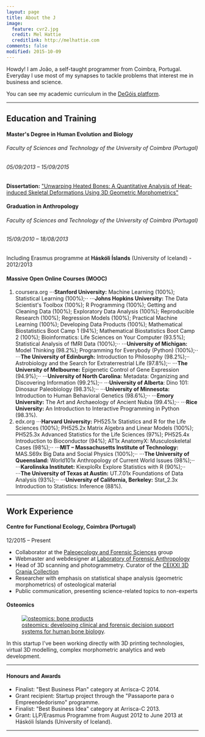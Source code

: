 ```yaml
---
layout: page
title: About the J
image:
  feature: cvr2.jpg
  credit: Mel Hattie
  creditlink: http://melhattie.com
comments: false
modified: 2015-10-09
---
```


Howdy! I am João, a self-taught programmer from Coimbra, Portugal. Everyday I use most of my synapses to tackle problems that interest me in business and science.

You can see my academic curriculum in the <a href = "http://www.degois.pt/visualizador/curriculum.jsp?key=3783104624248545" target = "_blank">DeGóis platform</a>.

---

## Education and Training

#### Master's Degree in Human Evolution and Biology
###### Faculty of Sciences and Technology of the University of Coimbra (Portugal)
###### 05/09/2013 – 15/09/2015

**Dissertation:** <a href = "http://jcoelho.com/thesis-on-heat-induced-skeletal-deformations-using-3D-geometric-morphometrics.pdf" target = "_blank">"Unwarping Heated Bones: A Quantitative Analysis of Heat-induced Skeletal Deformations Using 3D Geometric Morphometrics"</a>

#### Graduation in Anthropology
###### Faculty of Sciences and Technology of the University of Coimbra (Portugal)
###### 15/09/2010 – 18/08/2013

Including Erasmus programme at **Háskóli Íslands** (University of Iceland) - 2012/2013 

#### Massive Open Online Courses (MOOC)

1. coursera.org
⋅⋅⋅**Stanford University:** Machine Learning (100%); Statistical Learning (100%);⋅⋅
⋅⋅⋅**Johns Hopkins University:** The Data Scientist's Toolbox (100%); R Programming (100%); Getting and Cleaning Data (100%); Exploratory Data Analysis (100%); Reproducible Research (100%); Regression Models (100%); Practical Machine Learning (100%); Developing Data Products (100%); Mathematical Biostatistics Boot Camp 1 (94%); Mathematical Biostatistics Boot Camp 2 (100%); Bioinformatics: Life Sciences on Your Computer (93.5%); Statistical Analysis of fMRI Data (100%);⋅⋅
⋅⋅⋅**University of Michigan:** Model Thinking (98.2%); Programming for Everybody (Python) (100%);⋅⋅
⋅⋅⋅**The University of Edinburgh:** Introduction to Philosophy (98.2%);⋅⋅ Astrobiology and the Search for Extraterrestrial Life (97.8%);⋅⋅
⋅⋅⋅**The University of Melbourne:** Epigenetic Control of Gene Expression (94.9%);⋅⋅
⋅⋅⋅**University of North Carolina:** Metadata: Organizing and Discovering Information (99.2%);⋅⋅
⋅⋅⋅**University of Alberta**: Dino 101: Dinosaur Paleobiology (98.3%);⋅⋅
⋅⋅⋅**University of Minnesota:** Introduction to Human Behavioral Genetics (98.6%);⋅⋅
⋅⋅⋅**Emory University:** The Art and Archaeology of Ancient Nubia (99.4%);⋅⋅
⋅⋅⋅**Rice University:** An Introduction to Interactive Programming in Python (98.3%).
2. edx.org
⋅⋅⋅**Harvard University:** PH525.1x Statistics and R for the Life Sciences (100%); PH525.2x Matrix Algebra and Linear Models (100%); PH525.3x Advanced Statistics for the Life Sciences (97%); PH525.4x Introduction to Bioconductor (94%); AT1x AnatomyX: Musculoskeletal Cases (98%);⋅⋅
⋅⋅⋅**MIT – Massachusetts Institute of Technology:** MAS.S69x Big Data and Social Physics (100%);⋅⋅
⋅⋅⋅**The University of Queensland:** World101x Anthropology of Current World Issues (98%);⋅⋅
⋅⋅⋅**Karolinska Institutet:** KiexploRx Explore Statistics with R (90%);⋅⋅
⋅⋅⋅**The University of Texas at Austin:** UT.7.01x Foundations of Data Analysis (93%);⋅⋅
⋅⋅⋅**University of California, Berkeley:** Stat_2.3x Introduction to Statistics: Inference (88%).

---

## Work Experience

#### Centre for Functional Ecology, Coimbra (Portugal)
12/2015 – Present

* Collaborator at the <a href = "http://cfe.uc.pt" target = "_blank">Paleoecology and Forensic Sciences</a> group
* Webmaster and webdesigner at <a href = "http://lfa.uc.pt" target = "_blank">Laboratory of Forensic Anthropology</a>
* Head of 3D scanning and photogrammetry. Curator of the <a href="sketchfab.com/lfa" target = "_blank">CEIXXI 3D Crania Collection</a>
* Researcher with emphasis on statistical shape analysis (geometric morphometrics) of osteological material
* Public communication, presenting science-related topics to non-experts

#### Osteomics

<figure>
	<a href="http://osteomics.com" target="_blank"><img src="http://jcoelho.com/images/osteomicsLogo.png" alt="osteomics: bone products"></a>
	<figcaption><a href="http://osteomics.com" target="_blank" title="osteomics">osteomics: developing clinical and forensic decision support systems for human bone biology</a>.</figcaption>
</figure>

In this startup I've been working directly with 3D printing technologies, virtual 3D modelling, complex morphometric analytics and web development.

---

#### Honours and Awards

* Finalist: "Best Business Plan" category at Arrisca-C 2014.
* Grant recipient: Startup project through the "Passaporte para o Empreendedorismo" programme.
* Finalist: "Best Business Idea" category at Arrisca-C 2013.
* Grant: LLP/Erasmus Programme from August 2012 to June 2013 at Háskóli Íslands (University of Iceland).

---

